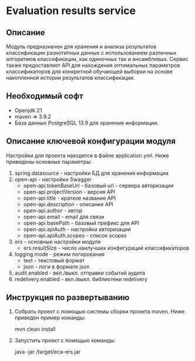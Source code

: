 Evaluation results service
========================================

Описание
----------------------------------------
   Модуль предназначен для хранения и анализа результатов классификации разнотипных данных с использованием 
различных алгоритмов классификации, как одиночных так и ансамблевых. Сервис также предоставляет API для 
нахождения оптимальных параметров классификаторов для конкретной обучающей выборки на основе накопленной 
истории результатов классификации.


Необходимый софт
----------------------------------------
* Openjdk 21
* maven => 3.9.2
* База данных PostgreSQL 13.9 для хранения информации.

Описание ключевой конфигурации модуля
----------------------------------------
Настройки для проекта находятся в файле application.yml. Ниже приведены основные параметры:
1) spring.datasource - настройки БД для хранения информации
2) open-api - настройки Swagger
   * open-api.tokenBaseUrl - базовый url - сервера авторизации
   * open-api.projectVersion - версия API
   * open-api.title - краткое название API
   * open-api.description - описание API
   * open-api.author - автор
   * open-api.email - email для связи
   * open-api.basePath - базовый префикс для API
   * open-api.apiAuth - настройки авторизации
   * open-api.apiAuth.scopes - список scopes
3) ers - основные настройки модуля
    * ers.resultSize - число наилучших конфигураций классификаторов
4) logging.mode - режим логирования
   * text - текстовый формат
   * json - логи в формате json
5) audit.enabled - вкл./выкл. отправки событий аудита
6) redelivery.enabled - вкл./выкл. библиотеки redelivery

Инструкция по развертыванию
----------------------------------------
   
1. Собрать проект с помощью системы сборки проекта maven. Ниже приведен пример команды:

   mvn clean install
   
2. Запустить проект с помощью команды:

    java -jar /target/eca-ers.jar
